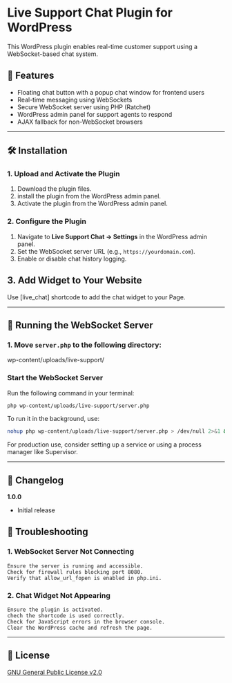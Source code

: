 # Live Support Chat Plugin for WordPress  

This WordPress plugin enables real-time customer support using a WebSocket-based chat system.  

## 📌 Features  
- Floating chat button with a popup chat window for frontend users  
- Real-time messaging using WebSockets  
- Secure WebSocket server using PHP (Ratchet)  
- WordPress admin panel for support agents to respond  
- AJAX fallback for non-WebSocket browsers  

---

## 🛠️ Installation  

### **1. Upload and Activate the Plugin**  
1. Download the plugin files.  
2. install the plugin from the WordPress admin panel.
3. Activate the plugin from the WordPress admin panel.  

### **2. Configure the Plugin**  
1. Navigate to **Live Support Chat → Settings** in the WordPress admin panel.  
2. Set the WebSocket server URL (e.g., `https://yourdomain.com`).  
3. Enable or disable chat history logging.  

## **3. Add Widget to Your Website**  
Use [live_chat] shortcode to add the chat widget to your Page.

---

## 🚀 Running the WebSocket Server  

### **1. Move `server.php` to the following directory:**  

wp-content/uploads/live-support/

### **Start the WebSocket Server**  
Run the following command in your terminal:  
```sh
php wp-content/uploads/live-support/server.php
```

To run it in the background, use:
```sh
nohup php wp-content/uploads/live-support/server.php > /dev/null 2>&1 &
```

For production use, consider setting up a service or using a process manager like Supervisor.

---

## 📝 Changelog  
**1.0.0**  
- Initial release


## 🔧 Troubleshooting

### 1. WebSocket Server Not Connecting

    Ensure the server is running and accessible.
    Check for firewall rules blocking port 8080.
    Verify that allow_url_fopen is enabled in php.ini.

### 2. Chat Widget Not Appearing

    Ensure the plugin is activated.
    chech the shortcode is used correctly.
    Check for JavaScript errors in the browser console.
    Clear the WordPress cache and refresh the page.

---

## 📝 License  
[GNU General Public License v2.0](https://www.gnu.org/licenses/old-licenses/gpl-2.0.en.html)    
